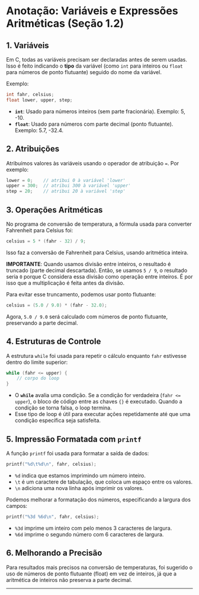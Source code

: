 
# Anotação: Variáveis e Expressões Aritméticas (Seção 1.2)

## 1. Variáveis

Em C, todas as variáveis precisam ser declaradas antes de serem usadas. Isso é feito indicando o **tipo** da variável (como `int` para inteiros ou `float` para números de ponto flutuante) seguido do nome da variável.

Exemplo:
```c
int fahr, celsius;
float lower, upper, step;
```

- **`int`**: Usado para números inteiros (sem parte fracionária). Exemplo: 5, -10.
- **`float`**: Usado para números com parte decimal (ponto flutuante). Exemplo: 5.7, -32.4.

## 2. Atribuições

Atribuímos valores às variáveis usando o operador de atribuição `=`. Por exemplo:
```c
lower = 0;    // atribui 0 à variável 'lower'
upper = 300;  // atribui 300 à variável 'upper'
step = 20;    // atribui 20 à variável 'step'
```

## 3. Operações Aritméticas

No programa de conversão de temperatura, a fórmula usada para converter Fahrenheit para Celsius foi:
```c
celsius = 5 * (fahr - 32) / 9;
```
Isso faz a conversão de Fahrenheit para Celsius, usando aritmética inteira.

**IMPORTANTE**: Quando usamos divisão entre inteiros, o resultado é truncado (parte decimal descartada). Então, se usamos `5 / 9`, o resultado seria `0` porque C considera essa divisão como operação entre inteiros. É por isso que a multiplicação é feita antes da divisão.

Para evitar esse truncamento, podemos usar ponto flutuante:
```c
celsius = (5.0 / 9.0) * (fahr - 32.0);
```

Agora, `5.0 / 9.0` será calculado com números de ponto flutuante, preservando a parte decimal.

## 4. Estruturas de Controle

A estrutura `while` foi usada para repetir o cálculo enquanto `fahr` estivesse dentro do limite superior:
```c
while (fahr <= upper) {
    // corpo do loop
}
```

- O **`while`** avalia uma condição. Se a condição for verdadeira (`fahr <= upper`), o bloco de código entre as chaves `{}` é executado. Quando a condição se torna falsa, o loop termina.
- Esse tipo de loop é útil para executar ações repetidamente até que uma condição específica seja satisfeita.

## 5. Impressão Formatada com `printf`

A função `printf` foi usada para formatar a saída de dados:
```c
printf("%d\t%d\n", fahr, celsius);
```
- `%d` indica que estamos imprimindo um número inteiro.
- `\t` é um caractere de tabulação, que coloca um espaço entre os valores.
- `\n` adiciona uma nova linha após imprimir os valores.

Podemos melhorar a formatação dos números, especificando a largura dos campos:
```c
printf("%3d %6d\n", fahr, celsius);
```
- `%3d` imprime um inteiro com pelo menos 3 caracteres de largura.
- `%6d` imprime o segundo número com 6 caracteres de largura.

## 6. Melhorando a Precisão

Para resultados mais precisos na conversão de temperaturas, foi sugerido o uso de números de ponto flutuante (float) em vez de inteiros, já que a aritmética de inteiros não preserva a parte decimal.

---


